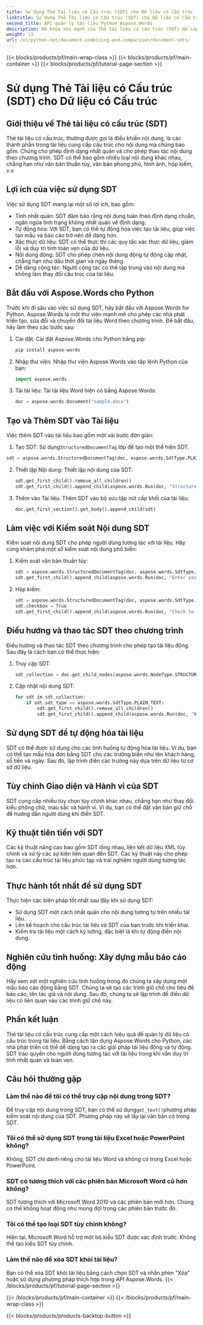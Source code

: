```yaml
---
title: Sử dụng Thẻ Tài liệu có Cấu trúc (SDT) cho Dữ liệu có Cấu trúc
linktitle: Sử dụng Thẻ Tài liệu có Cấu trúc (SDT) cho Dữ liệu có Cấu trúc
second_title: API quản lý tài liệu Python Aspose.Words
description: Mở khóa sức mạnh của Thẻ tài liệu có cấu trúc (SDT) để sắp xếp nội dung. Tìm hiểu cách sử dụng Aspose.Words cho Python để triển khai SDT.
weight: 13
url: /vi/python-net/document-combining-and-comparison/document-sdts/
---
```


{{< blocks/products/pf/main-wrap-class >}}
{{< blocks/products/pf/main-container >}}
{{< blocks/products/pf/tutorial-page-section >}}

# Sử dụng Thẻ Tài liệu có Cấu trúc (SDT) cho Dữ liệu có Cấu trúc


## Giới thiệu về Thẻ tài liệu có cấu trúc (SDT)

Thẻ tài liệu có cấu trúc, thường được gọi là điều khiển nội dung, là các thành phần trong tài liệu cung cấp cấu trúc cho nội dung mà chúng bao gồm. Chúng cho phép định dạng nhất quán và cho phép thao tác nội dung theo chương trình. SDT có thể bao gồm nhiều loại nội dung khác nhau, chẳng hạn như văn bản thuần túy, văn bản phong phú, hình ảnh, hộp kiểm, v.v.

## Lợi ích của việc sử dụng SDT

Việc sử dụng SDT mang lại một số lợi ích, bao gồm:

- Tính nhất quán: SDT đảm bảo rằng nội dung tuân theo định dạng chuẩn, ngăn ngừa tình trạng không nhất quán về định dạng.
- Tự động hóa: Với SDT, bạn có thể tự động hóa việc tạo tài liệu, giúp việc tạo mẫu và báo cáo trở nên dễ dàng hơn.
- Xác thực dữ liệu: SDT có thể thực thi các quy tắc xác thực dữ liệu, giảm lỗi và duy trì tính toàn vẹn của dữ liệu.
- Nội dung động: SDT cho phép chèn nội dung động tự động cập nhật, chẳng hạn như dấu thời gian và ngày tháng.
- Dễ dàng cộng tác: Người cộng tác có thể tập trung vào nội dung mà không làm thay đổi cấu trúc của tài liệu.

## Bắt đầu với Aspose.Words cho Python

Trước khi đi sâu vào việc sử dụng SDT, hãy bắt đầu với Aspose.Words for Python. Aspose.Words là một thư viện mạnh mẽ cho phép các nhà phát triển tạo, sửa đổi và chuyển đổi tài liệu Word theo chương trình. Để bắt đầu, hãy làm theo các bước sau:

1. Cài đặt: Cài đặt Aspose.Words cho Python bằng pip:
   
   ```python
   pip install aspose-words
   ```

2. Nhập thư viện: Nhập thư viện Aspose.Words vào tập lệnh Python của bạn:

   ```python
   import aspose.words
   ```

3. Tải tài liệu: Tải tài liệu Word hiện có bằng Aspose.Words:

   ```python
   doc = aspose.words.Document("sample.docx")
   ```

## Tạo và Thêm SDT vào Tài liệu

Việc thêm SDT vào tài liệu bao gồm một vài bước đơn giản:

1.  Tạo SDT: Sử dụng`StructuredDocumentTag` lớp để tạo một thể hiện SDT.

   ```python
   sdt = aspose.words.StructuredDocumentTag(doc, aspose.words.SdtType.PLAIN_TEXT)
   ```

2. Thiết lập Nội dung: Thiết lập nội dung của SDT:

   ```python
   sdt.get_first_child().remove_all_children()
   sdt.get_first_child().append_child(aspose.words.Run(doc, "Structured Content"))
   ```

3. Thêm vào Tài liệu: Thêm SDT vào bộ sưu tập nút cấp khối của tài liệu:

   ```python
   doc.get_first_section().get_body().append_child(sdt)
   ```

## Làm việc với Kiểm soát Nội dung SDT

Kiểm soát nội dung SDT cho phép người dùng tương tác với tài liệu. Hãy cùng khám phá một số kiểm soát nội dung phổ biến:

1. Kiểm soát văn bản thuần túy:

   ```python
   sdt = aspose.words.StructuredDocumentTag(doc, aspose.words.SdtType.PLAIN_TEXT)
   sdt.get_first_child().append_child(aspose.words.Run(doc, "Enter your name: "))
   ```

2. Hộp kiểm:

   ```python
   sdt = aspose.words.StructuredDocumentTag(doc, aspose.words.SdtType.CHECKBOX)
   sdt.checkbox = True
   sdt.get_first_child().append_child(aspose.words.Run(doc, "Check to agree: "))
   ```

## Điều hướng và thao tác SDT theo chương trình

Điều hướng và thao tác SDT theo chương trình cho phép tạo tài liệu động. Sau đây là cách bạn có thể thực hiện:

1. Truy cập SDT:

   ```python
   sdt_collection = doc.get_child_nodes(aspose.words.NodeType.STRUCTURED_DOCUMENT_TAG, True)
   ```

2. Cập nhật nội dung SDT:

   ```python
   for sdt in sdt_collection:
       if sdt.sdt_type == aspose.words.SdtType.PLAIN_TEXT:
           sdt.get_first_child().remove_all_children()
           sdt.get_first_child().append_child(aspose.words.Run(doc, "New Content"))
   ```

## Sử dụng SDT để tự động hóa tài liệu

SDT có thể được sử dụng cho các tình huống tự động hóa tài liệu. Ví dụ, bạn có thể tạo mẫu hóa đơn bằng SDT cho các trường biến như tên khách hàng, số tiền và ngày. Sau đó, lập trình điền các trường này dựa trên dữ liệu từ cơ sở dữ liệu.

## Tùy chỉnh Giao diện và Hành vi của SDT

SDT cung cấp nhiều tùy chọn tùy chỉnh khác nhau, chẳng hạn như thay đổi kiểu phông chữ, màu sắc và hành vi. Ví dụ, bạn có thể đặt văn bản giữ chỗ để hướng dẫn người dùng khi điền SDT.

## Kỹ thuật tiên tiến với SDT

Các kỹ thuật nâng cao bao gồm SDT lồng nhau, liên kết dữ liệu XML tùy chỉnh và xử lý các sự kiện liên quan đến SDT. Các kỹ thuật này cho phép tạo ra các cấu trúc tài liệu phức tạp và trải nghiệm người dùng tương tác hơn.

## Thực hành tốt nhất để sử dụng SDT

Thực hiện các biện pháp tốt nhất sau đây khi sử dụng SDT:

- Sử dụng SDT một cách nhất quán cho nội dung tương tự trên nhiều tài liệu.
- Lên kế hoạch cho cấu trúc tài liệu và SDT của bạn trước khi triển khai.
- Kiểm tra tài liệu một cách kỹ lưỡng, đặc biệt là khi tự động điền nội dung.

## Nghiên cứu tình huống: Xây dựng mẫu báo cáo động

Hãy xem xét một nghiên cứu tình huống trong đó chúng ta xây dựng một mẫu báo cáo động bằng SDT. Chúng ta sẽ tạo các trình giữ chỗ cho tiêu đề báo cáo, tên tác giả và nội dung. Sau đó, chúng ta sẽ lập trình để điền dữ liệu có liên quan vào các trình giữ chỗ này.

## Phần kết luận

Thẻ tài liệu có cấu trúc cung cấp một cách hiệu quả để quản lý dữ liệu có cấu trúc trong tài liệu. Bằng cách tận dụng Aspose.Words cho Python, các nhà phát triển có thể dễ dàng tạo ra các giải pháp tài liệu động và tự động. SDT trao quyền cho người dùng tương tác với tài liệu trong khi vẫn duy trì tính nhất quán và toàn vẹn.

## Câu hỏi thường gặp

### Làm thế nào để tôi có thể truy cập nội dung trong SDT?

 Để truy cập nội dung trong SDT, bạn có thể sử dụng`get_text()`phương pháp kiểm soát nội dung của SDT. Phương pháp này sẽ lấy lại văn bản có trong SDT.

### Tôi có thể sử dụng SDT trong tài liệu Excel hoặc PowerPoint không?

Không, SDT chỉ dành riêng cho tài liệu Word và không có trong Excel hoặc PowerPoint.

### SDT có tương thích với các phiên bản Microsoft Word cũ hơn không?

SDT tương thích với Microsoft Word 2010 và các phiên bản mới hơn. Chúng có thể không hoạt động như mong đợi trong các phiên bản trước đó.

### Tôi có thể tạo loại SDT tùy chỉnh không?

Hiện tại, Microsoft Word hỗ trợ một bộ kiểu SDT được xác định trước. Không thể tạo kiểu SDT tùy chỉnh.

### Làm thế nào để xóa SDT khỏi tài liệu?

Bạn có thể xóa SDT khỏi tài liệu bằng cách chọn SDT và nhấn phím "Xóa" hoặc sử dụng phương pháp thích hợp trong API Aspose.Words.
{{< /blocks/products/pf/tutorial-page-section >}}

{{< /blocks/products/pf/main-container >}}
{{< /blocks/products/pf/main-wrap-class >}}

{{< blocks/products/products-backtop-button >}}
